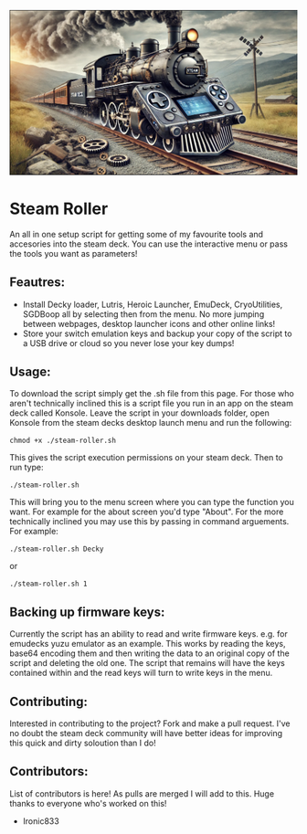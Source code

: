 ![steam roller banner image](<Screenshot 2024-07-28 133911.png>)

# Steam Roller

An all in one setup script for getting some of my favourite tools and accesories into the steam deck. You can use the interactive menu or pass the tools you want as parameters!

## Feautres:

 - Install Decky loader, Lutris, Heroic Launcher, EmuDeck, CryoUtilities, SGDBoop all by selecting then from the menu. No more jumping between webpages, desktop launcher icons and other online links!
 - Store your switch emulation keys and backup your copy of the script to a USB drive or cloud so you never lose your key dumps!

## Usage:

To download the script simply get the .sh file from this page. For those who aren't technically inclined this is a script file you run in an app on the steam deck called Konsole. Leave the script in your downloads folder, open Konsole from the steam decks desktop launch menu and run the following:

    chmod +x ./steam-roller.sh

This gives the script execution permissions on your steam deck. Then to run type:

    ./steam-roller.sh

This will bring you to the menu screen where you can type the function you want. For example for the about screen you'd type "About". For the more technically inclined you may use this by passing in command arguements. For example:

    ./steam-roller.sh Decky

or

    ./steam-roller.sh 1

## Backing up firmware keys:

Currently the script has an ability to read and write firmware keys. e.g. for emudecks yuzu emulator as an example. This works by reading the keys, base64 encoding them and then writing the data to an original copy of the script and deleting the old one. The script that remains will have the keys contained within and the read keys will turn to write keys in the menu. 

## Contributing:

Interested in contributing to the project? Fork and make a pull request. I've no doubt the steam deck community will have better ideas for improving this quick and dirty soloution than I do!

## Contributors:

List of contributors is here! As pulls are merged I will add to this. Huge thanks to everyone who's worked on this!

 - Ironic833